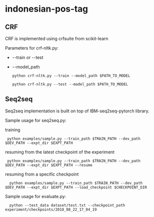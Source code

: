 # indonesian-pos-tag

## CRF 

CRF is implemented using crfsuite from scikit-learn

Parameters for crf-nltk.py:

* --train or --test

* --model_path

      python crf-nltk.py --train --model_path $PATH_TO_MODEL
      
      python crf-nltk.py --test --model_path $PATH_TO_MODEL

## Seq2seq

Seq2seq implementation is built on top of IBM-seq2seq-pytorch library.

Sample usage for seq2seq.py:

training

     python examples/sample.py --train_path $TRAIN_PATH --dev_path $DEV_PATH --expt_dir $EXPT_PATH
     
resuming from the latest checkpoint of the experiment
     
     python examples/sample.py --train_path $TRAIN_PATH --dev_path $DEV_PATH --expt_dir $EXPT_PATH --resume

resuming from a specific checkpoint
      
      python examples/sample.py --train_path $TRAIN_PATH --dev_path $DEV_PATH --expt_dir $EXPT_PATH --load_checkpoint $CHECKPOINT_DIR
      
Sample usage for evaluate.py:

      python --test_data dataset/test.txt --checkpoint_path experiment/checkpoints/2018_08_22_17_04_19


